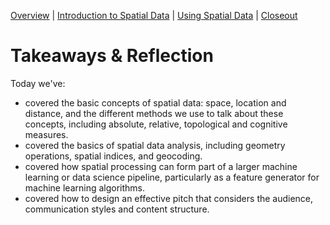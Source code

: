 [Overview](./00_overview.md) |
[Introduction to Spatial Data](./01_introspatialdata.md) |
[Using Spatial Data](./02_usingspatialdata.md) |
[Closeout](./05_closeout.md)

# Takeaways & Reflection

Today we've:

* covered the basic concepts of spatial data: space, location and distance, and the different methods we use to talk about these concepts, including absolute, relative, topological and cognitive measures.
* covered the basics of spatial data analysis, including geometry operations, spatial indices, and geocoding.
* covered how spatial processing can form part of a larger machine learning or data science pipeline, particularly as a feature generator for machine learning algorithms.
* covered how to design an effective pitch that considers the audience, communication styles and content structure.
